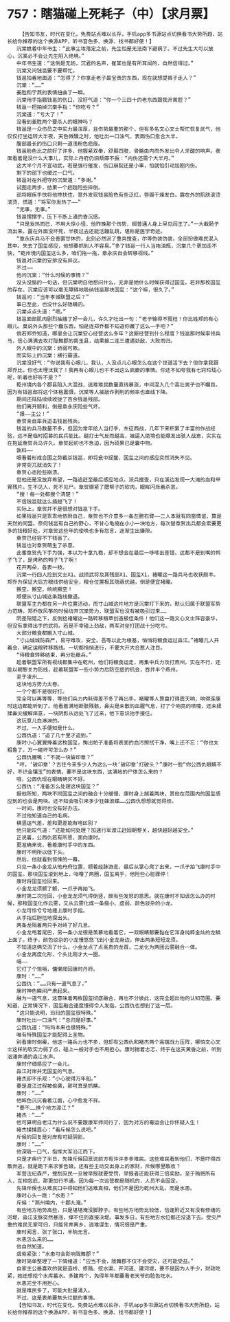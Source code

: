 # 757：瞎猫碰上死耗子（中）【求月票】
        【告知书友，时代在变化，免费站点难以长存，手机app多书源站点切换看书大势所趋，站长给你推荐的这个换源APP，听书音色多、换源、找书都好使！】
       沉棠瞧着中年书生：“此事尘埃落定之前，先生怕是无法南下避祸了。不过先生大可以放心，沉某必不会让先生陷入绝境。”
       中年书生道：“这倒是无妨，沉君的名声，崔某也是有所耳闻的，自然信得过。”
       沉棠又问钱邕要不要帮忙。
       钱邕拍着地面道：“怎得了？你拿走老子最宝贵的东西，现在就想提裤子走人？”
       沉棠：“……”
       姜胜和宁燕的表情扭曲了一瞬。
       沉棠用手指戳钱邕的伤口，没好气道：“你一个三四十的老东西跟我开黄腔？”
       钱邕一把拍掉沉棠手指：“你吃亏？”
       沉棠道：“亏大了！”
       没看到姜胜两个要杀人的眼神吗？
       钱邕是一众伤员之中实力最浑厚，且伤势最重的那个，但有多名文心文士帮忙恢复武气，他仅仅打坐运转大半夜，天色微醺之时，他吐出一口浊气，表面伤口愈合大半。
       腹部最长的伤口只剩一道浅粉色疤痕。
       钱邕脸色比之前好了许多，他握紧双拳，舒展四肢，骨骼由内而外发出令人牙酸的响声。表面看着是没什么大事儿，实际上丹府仍旧颓靡不振：“内伤还需个大半月。”
       这大半个月不宜动武，若是强行催发，伤口崩裂还是小事，怕就怕引动加剧内伤。
       剩下的部下也缓过一口气。
       钱邕对在外把守的沉棠道：“多谢。”
       试图走两步，结果一个趔趄险些摔倒。
       部将眼疾手快将他搀扶住，意外发现钱邕脸色有些泛红，唇瓣干燥发白，露在外的肌肤滚烫滚烫，慌道：“将军你发热了——”
       “无事，无事。”
       钱邕摆摆手，压下不断上涌的昏沉感。
       “只是发热而已，不用大惊小怪，他昨晚那个伤势，搁普通人身上早见阎王了。”一大截肠子流出来，露在外面没坏死，半夜过去还能活蹦乱跳，堪称是医学奇迹。
       “章永庆兵马不会善罢甘休的，此刻必然派了重兵搜查，尔等伪装伪装，全部扮做难民混入其中。失去了国玺感应，他想要抓到人不容易。”多了钱邕一行人当拖油瓶，沉棠几个更加走不快，“乾州境内国玺这么多，咱们拖一拖，章永庆自会转移视线。”
       钱邕对沉棠的安排没有异议。
       不过——
       他问沉棠：“什么时候的事情？”
       没头没脑的一句话，但沉棠明白他想问什么，无非是她什么时候获得过国玺。若非那枚国玺的存在，沉棠应该可以毫无障碍地吸纳钱邕那块国玺：“这个嘛，很久了。”
       钱邕问：“当年孝城联盟之后？”
       事已至此，也没什么好隐瞒的。
       沉棠点点头道：“嗯。”
       钱邕面部肌肉剧烈抽搐了好一会儿，许久才吐出一句：“老子输得不冤枉！你比姓郑的有心眼儿。莫说外头那些个蠢东西，怕是连郑乔都不知道你藏了这么一手吧？”
       倘若郑乔知道，哪里会让沉棠安心经营这么多年？这厮经营到什么程度？钱邕那时候率领兵马，信心满满去攻打陇舞郡的南玉县，结果接二连三遭遇劲敌，大败而归。
       外人眼中的沉棠：娇弱可欺。
       而实际上的沉棠：横行霸道。
       沉棠没好气：“你说我有心眼儿，我认，人没点儿心眼怎么在这个世道活下去？但你拿我跟郑乔比，你也太埋汰我了！我再有心眼儿也干不出这么疯癫的事情。你还不如夸我有七窍玲珑心呢，听着也好听不是？”
       乾州境内各个郡县陷入大混战，逃难难民数量直线暴涨，中间混入几个高壮男子也不瞩目。因为有钱邕部将这个体格震慑，沉棠等人被敲诈剥削的频率也直线下降。
       期间还陆陆续续收拢了百余钱邕残部。
       他们离开顺利，倒是章永庆险些气坏。
       “报——主公！”
       章贺亲自率兵追击钱邕残兵。
       钱邕的兵马数量不多，但因为常年给人当打手，东征西战，几年下来积累了丰富的作战经验，远不是临时招募的民兵能比。越打士气反而越高，被逼入绝境也能爆发出骇人战意，实实在在拖延章贺兵马许久。章贺起初也不急迫，因为硕果已是囊中物。
       孰料——
       眼看着形成合围之势截杀钱邕，即将瓮中捉鳖，国玺之间的感应突然消失不见。
       非常突兀就消失了！
       章贺心态险些崩溃。
       但他还是没放弃希望，一路追赶至最后感应地点。派兵搜查，只在溪边发现一大滩的血和甲胃残片。生不见人，死不见尸。章贺绷紧了腮帮子的软肉，眼眸闪烁着杀意。
       “搜！每一处都搜个清楚！”
       不信钱邕就这么插翅飞了！
       实际上，章贺并不是很想对钱邕下手。
       如果钱邕只是乖乖地依附自己，章贺也不介意多一条左膀右臂——二人本就有同窗情谊，算是天然的同盟。奈何钱邕有自己的野心，不甘心龟缩在小小一块地方，每次替章贺出兵都会索要更多的钱粮好处，对章贺这些年的使唤也多有怨言，逐渐生出嫌隙。
       章贺已经容不下钱邕了。
       钱邕也对章贺萌生了杀意。
       此番章贺先下手为强，本以为十拿九稳，却不想会在最后一哆嗦出差错，这都不是到嘴的鸭子飞了，是烤熟的鸭子飞了啊！
       花开两朵，各表一枝。
       沉棠一行四人捡到文士X1、战损武将及其残部X1、国玺X1，褚曜这一路兵马也收获颇丰。郑乔为保证大后方粮线供给安全，粮仓位置极其隐蔽优越，倒是便宜褚曜。
       搬空，搬空，统统搬空！
       顺便从寸山城这条路线撤退。
       联盟军主力都在另一片位置活动，而寸山城这片地方是沉棠打下来的，默认归属于联盟军势力范畴。郑乔放风筝的时候绕开沉棠势力，联盟军也没有被吸引过来……
       阴差阳错之下，反倒给褚曜这一路转移粮草创造极佳条件！他们这一路文心文士阵容豪华，但没有拿得出手的武将。若是不幸碰上劲敌，两军对垒打团战十分吃亏。
       大部分粮食都搬入寸山城。
       “寸山城城防森严，易守难攻，安全。吾等以此为根基，悄悄将粮食运过淼江。”褚曜几人开着会，确定运粮转移路线。一切都悄悄进行，不要大开大合惹人注目。
       “待粮食转移结束，再分批撤兵。”
       趁着联盟军所有视线都集中在乾州，他们将粮食运走，再集中兵力攻打燕州。实在不行，还能以朝黎关为防线，趁着联盟军一些小势力后防空虚的机会，吞并半个燕州。
       至于凌州……
       这块地方势力太卷。
       一个个都不是很好打。
       完全可以再等等，等他们兵力内耗得差不多了再出手。褚曜等人算盘打得震天响，响得连康时这边都能听到了。他看着满地断肢残骸，鼻尖是未散的血腥气息，打了个响亮的喷嚏，还未揉揉鼻尖缓解痒意，一块阴影从远处飞了过来，他下意识抬手接住。
       这玩意儿血淋淋的。
       不过，一入手便知是什么。
       公西仇道：“追了几十里才追到。”
       康时小心翼翼捧着这枚国玺，掏出帕子准备将表面的血污擦拭干净，嘴上还不忘：“你也太粗鲁了，万一砸坏可怎么办？”
       公西仇撇嘴：“不就一块破印章？”
       “哼，‘破印章’？古往今来多少人为这么一块‘破印章’打破头？”康时一脸“你公西仇眼睛不好，不识金镶玉”的表情。要不是这块东西，这满地的尸体怎么来的？
       哦，公西仇现在眼睛确实不好。
       公西仇：“准备怎么处理这块国玺？”
       据他所知，两块不同国玺之间的融合十分缓慢，康时身上揣着两块，其他在范围内的国玺感应到的也会是两块。还不知会吸引来多少狂蜂浪蝶……公西仇想想就觉得烦。
       一时间，康时也没有好办法。
       不过他知道自己的毛病。
       横竖运气差，差和更差能有啥区别？
       他只能叹气道：“还能如何处理？加速行军渡江赶回朝黎关，越快越好越安全。”
       正说着，公西仇若有所思，面向康时。
       更准确来说，看着康时手中的东西。
       康时不明所以低下头。
       然后，他就看到惊悚的一幕。
       只见一条小金龙从他丹府位置，顺着经脉游走，最后从掌心爬了出来，一爪子拍飞康时手中的国玺。那块国玺滚到地上，咕噜了两圈，国玺离手，他险些心脏骤停！
       康时将国玺捡回来。
       小金龙龙须颤了颤，一爪子再拍飞。
       康时第二次捡回，小金龙龙须气得倒竖，颇有些发怒的意思。就在康时不知该怎么办的时候，那枚国玺化作云雾，又从云雾化成一条瘦小、虚弱、颜色驳杂的小龙。
       小龙可怜兮兮地缠上康时手指。
       从手指后胆怯地探出头。
       两条龙隔着两只手对峙了好几息。
       小金龙甩着尾巴，另一条小龙很是羡慕地看着它，一双眼睛都要黏在它浑身纯粹金灿的龙鳞上面了。终于，颜色驳杂的小龙慢悠悠飞到小金龙身边，伸出两条短短龙须。
       不知道这俩交流了什么，小金龙点了点高贵的龙首，二龙化为两团云雾融合一体。
       小金龙再度化形，个头比刚才大一圈。
       嗝——
       它打了个饱嗝，慵懒爬回康时丹府。
       康时：“……”
       公西仇：“……只有一道气息了。”
       康时神色瞬间严肃起来。
       融为一道气息，这意味着两枚国玺彻底融合，再也不分彼此，这完全超出他的认知范围。要知道，正常情况下，国玺融合速度慢得令人发指。公西仇也想到了这一层。
       “这只能说明，玛玛的国玺很特殊。”
       康时吐出一口浊气：“总归是好事。”
       公西仇道：“玛玛本来也很特殊。”
       唯有特殊国玺才能配得上圣物。
       别看康时倒霉，他这一路兵力也不多，但却有公西仇和褚杰两个高端战力压阵，哪怕文心文士这样的软实力弱了点，碰上一般对手也不用担心。康时揣着忐忑，终于在这天黄昏之前，听到汹涌奔涌的淼江水声。
       康时仔细感应了一会儿。
       淼江对岸并无国玺的气息。
       褚杰却不乐观：“小心驶得万年船。”
       要是渡江过程被偷袭，那可真是抓瞎。
       康时：“……”
       他眸色沉沉看着江面，心中愈发不祥。
       “要不……换个地方渡江？”
       褚杰：“……”
       他可算明白老江为什么说不要跟康军师同行了，因为对方的霉运会让你怀疑人生！
       褚杰揉揉眉心：“看斥候怎么说吧。”
       斥候的回复是对岸有可疑阴影。
       康时：“……”
       他深吸一口气，指挥大军沿江而下。
       只是才疾行了半日，先锋斥候回禀说前方有许许多多难民。这些难民看到他们，不是吓得四散奔逃，就是跪下来求爹告娘，还有些主动交出身上的家财，斥候哪里敢收？
       军营法纪森严，搜刮庶民一旦被举报就要受罚，举报者还能获得三倍奖励。至于贿赂所有人，互相包庇，那更加行不通。因为每一次巡营都是随机的，人员不会固定。
       先锋斥候也从难民口中得知他们逃难真相，他们不是因为乾州大乱，而是水患。
       康时心头一跳：“水患？”
       斥候：“燕州境内，十郡九淹。”
       有些地方地势高些，只是堪堪淹没脚脖子。有些地方地势比较低，恰逢附近又有没有修缮的河堤，淼江支脉突然暴涨，撑不住的直接决堤。事发多日，有些地方水位都还没退下去。受灾严重的难民无家可归，只能背井离乡，逃难谋生，情况很是严重。
       康时闻言，张了张口，半晌无言。
       水患怎么来的……
       他自然知道。
       虞紫紧张：“水患可会影响陇舞郡？”
       康时简单整理了一下情绪道：“应当不会，陇舞郡不仅不会受灾，还可能受益。”
       自家主公最喜欢的就是造桥、修路、挖水渠、开河道、建河堤，要不是因为人手少，财政吃紧，她还想挖个水库蓄水。多建两个，免得年年都要看老天爷的脸色吃水。
       水患完全不用担心。
       就是难民多了，可能大批量涌入。
       不过，这是表弟要焦头烂额的事情。
       【告知书友，时代在变化，免费站点难以长存，手机app多书源站点切换看书大势所趋，站长给你推荐的这个换源APP，听书音色多、换源、找书都好使！】
